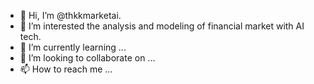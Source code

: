 - 👋 Hi, I’m @thkkmarketai.
- 👀 I’m interested the analysis and modeling of financial market with AI tech. 
- 🌱 I’m currently learning ...
- 💞️ I’m looking to collaborate on ...
- 📫 How to reach me ...

<!---
thkkmarketai/thkkmarketai is a ✨ special ✨ repository because its `README.md` (this file) appears on your GitHub profile.
You can click the Preview link to take a look at your changes.
--->

